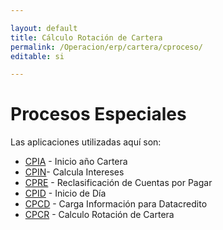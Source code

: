 ```yaml
---

layout: default
title: Cálculo Rotación de Cartera
permalink: /Operacion/erp/cartera/cproceso/
editable: si

---
```








# Procesos Especiales



Las aplicaciones utilizadas aquí son:



+ [CPIA](http://docs.oasiscom.com/Operacion/erp/cartera/cproceso/cpia) - Inicio año Cartera   
+ [CPIN](http://docs.oasiscom.com/Operacion/erp/cartera/cproceso/cpin)- Calcula Intereses  
+ [CPRE](http://docs.oasiscom.com/Operacion/erp/cartera/cproceso/cpre) - Reclasificación de Cuentas por Pagar  
+ [CPID](http://docs.oasiscom.com/Operacion/erp/cartera/cproceso/cpid) - Inicio de Día  
+ [CPCD](http://docs.oasiscom.com/Operacion/erp/cartera/cproceso/cpcd) - Carga Información para Datacredito  
+ [CPCR](http://docs.oasiscom.com/Operacion/erp/cartera/cproceso/cpcr) - Calculo Rotación de Cartera  































